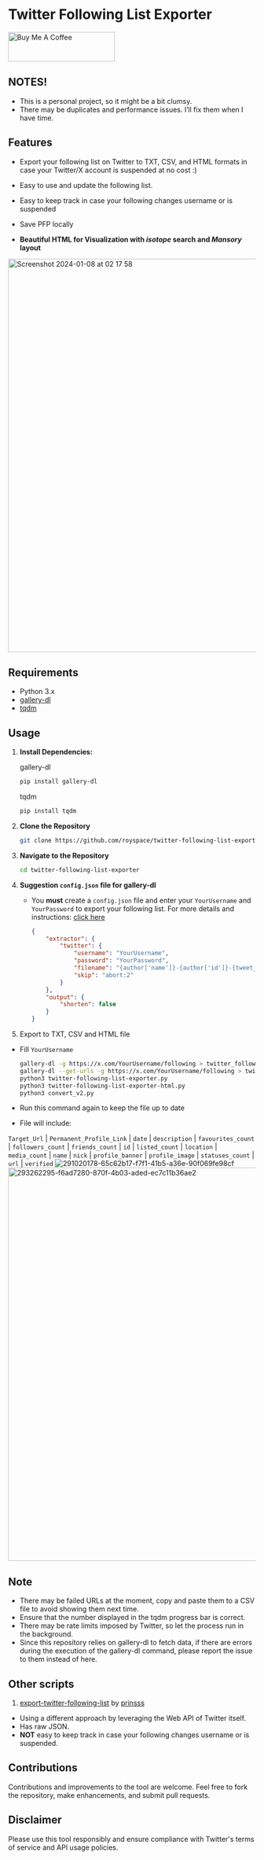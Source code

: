 # Twitter Following List Exporter

<a href="https://www.buymeacoffee.com/royspace" target="_blank"><img src="https://cdn.buymeacoffee.com/buttons/v2/default-yellow.png" alt="Buy Me A Coffee" style="height: 60px !important;width: 217px !important;" ></a>

## NOTES!
- This is a personal project, so it might be a bit clumsy.
- There may be duplicates and performance issues. I’ll fix them when I have time.

## Features

- Export your following list on Twitter to TXT, CSV, and HTML formats in case your Twitter/X account is suspended at no cost :)
- Easy to use and update the following list.
- Easy to keep track in case your following changes username or is suspended
- Save PFP locally

- **Beautiful HTML for Visualization with ***isotope*** search and ***Mansory*** layout**

<img width="800" alt="Screenshot 2024-01-08 at 02 17 58" src="https://github.com/royspace/twitter-following-list-exporter/assets/85507215/74157e60-d8ae-4f12-8c92-51a3aa017db1">

## Requirements

- Python 3.x
- [gallery-dl](https://github.com/mikf/gallery-dl)
- [tqdm](https://github.com/tqdm/tqdm)

## Usage

1. **Install Dependencies:**

   gallery-dl
     ```bash
     pip install gallery-dl
     ```
   tqdm
     ```bash
     pip install tqdm
     ```

2. **Clone the Repository**
     ```bash
     git clone https://github.com/royspace/twitter-following-list-exporter.git
     ```

3. **Navigate to the Repository**
     ```bash
     cd twitter-following-list-exporter
     ```

4. **Suggestion `config.json` file for gallery-dl**
   - You **must** create a `config.json` file and enter your `YourUsername` and `YourPassword` to export your following list. For more details and instructions: [click here](https://github.com/mikf/gallery-dl?tab=readme-ov-file#configuration)
     ```json
     {
         "extractor": {
             "twitter": {
                 "username": "YourUsername",
                 "password": "YourPassword",
                 "filename": "{author['name']}-{author['id']}-{tweet_id}-{num}-{date:?//%Y%m%d_%H%M%S}.{extension}",
                 "skip": "abort:2"
             }
         },
         "output": {
             "shorten": false
         }
     }
     ```

5. Export to TXT, CSV and HTML file
- Fill `YourUsername`

     ```bash
     gallery-dl -g https://x.com/YourUsername/following > twitter_following_list.txt
     gallery-dl --get-urls -g https://x.com/YourUsername/following > twitter_following_list_converted.txt
     python3 twitter-following-list-exporter.py
     python3 twitter-following-list-exporter-html.py
     python3 convert_v2.py
     ```


- Run this command again to keep the file up to date
- File will include:

`Target_Url` | `Permanent_Profile_Link` |	`date` | `description` | `favourites_count` | `followers_count` | `friends_count` | `id` | `listed_count` | `location` | `media_count` | `name` | `nick` | `profile_banner` | `profile_image` | `statuses_count` | `url` | `verified`
![291020178-65c62b17-f7f1-41b5-a36e-90f069fe98cf](https://github.com/royspace/twitter-following-list-exporter/assets/85507215/20323926-56a4-4204-8444-c260d27c9954)
<img width="800" alt="293262295-f6ad7280-870f-4b03-aded-ec7c11b36ae2" src="https://github.com/royspace/twitter-following-list-exporter/assets/85507215/d05e95c0-955b-47f1-8652-b98d6b74b33a">

## Note
- There may be failed URLs at the moment, copy and paste them to a CSV file to avoid showing them next time.
- Ensure that the number displayed in the tqdm progress bar is correct.
- There may be rate limits imposed by Twitter, so let the process run in the background.
- Since this repository relies on gallery-dl to fetch data, if there are errors during the execution of the gallery-dl command, please report the issue to them instead of here.

## Other scripts

1. [export-twitter-following-list](https://github.com/prinsss/export-twitter-following-list) by [prinsss](https://github.com/prinsss)
- Using a different approach by leveraging the Web API of Twitter itself.
- Has raw JSON.
- **NOT** easy to keep track in case your following changes username or is suspended.


## Contributions
Contributions and improvements to the tool are welcome. Feel free to fork the repository, make enhancements, and submit pull requests.

## Disclaimer
Please use this tool responsibly and ensure compliance with Twitter's terms of service and API usage policies.
